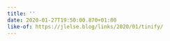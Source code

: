 ```yaml
---
title: ''
date: 2020-01-27T19:50:00.870+01:00
like-of: https://jlelse.blog/links/2020/01/tinify/
---
```


